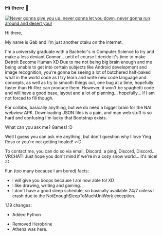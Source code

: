 ### Hi there 👋

[![Never gonna give you up, never gonna let you down, never gonna run around and desert you!](https://frm-wows-us.wgcdn.co/wows_forum_us/monthly_2019_08/rickroll.gif.df1f8ee1da8a907b37ad0eb92cf7b2e0.gif)](https://www.youtube.com/watch?v=dQw4w9WgXcQ)
<!-- Code source: https://stackoverflow.com/questions/11804820/how-can-i-embed-a-youtube-video-on-github-wiki-pages -->

<!--
**AmazingGabriel16/AmazingGabriel16** is a ✨ _special_ ✨ repository because its `README.md` (this file) appears on your GitHub profile.

Here are some ideas to get you started:
-->
<!--
- 🔭 I’m currently working on ... My assignments and the unofficial Novel AI APK because the NAI team hasn't made an official one yet, and browsers suck in this situation!
- 🌱 I’m currently learning ... Computer Science to make a less deviant Connor.
- 👯 I’m looking to collaborate on ... Idk, just projects I guess or whatever I stumble upon.
- 🤔 I’m looking for help with ... The unofficial Novel AI APK. Android subject was cancelled in university, so I'm taking a deep dive.
- 💬 Ask me about ... Games, because I love games! Well, you can basically ask me anything I guess?
- 📫 How to reach me: ... Email, a ping or via Discord. VRChat works too, but I hope you don't mind us being in a cozy snow world.
<!-- - 😄 Pronouns: ...
- ⚡ Fun fact: ... I like to draw, okay maybe that was too general, but what else is there?
-->

Hi there,

My name is Gab and I'm just another otaku on the internet.

I'm a university graduate with a Bachelor's in Computer Science to try and make a less deviant Connor... until of course I decide it's time to make Detroit Become Human XD
Due to me not being big brain enough and me being unable to get into certain subjects like Android development and image recognition, you're gonna be seeing a lot of butchered half-baked what in the world code as I try learn and write new code language and concepts, as well as try to smooth things out, one bug at a time, hopefully faster than Hi-Rez can produce them. However, it won't be spaghetti code and will have a good base, layout and a lot of planning... hopefully... if I am not forced to fill though.

For collabs, basically anything, but we do need a bigger brain for the NAI webview APK. Downloading JSON files is a pain, and man web stuff is so hard and confusing I'm lucky that Bootstrap exists.

What can you ask me?
Games! :D

Well I guess you can ask me anything, but don't question why I love Ying Reso or you're not getting healed! >:D

To contact me, you can do so via email, Discord, a ping, Discord, Discord... VRCHAT!
Just hope you don't mind if we're in a cozy snow world... it's nice! :D

Fun (too many because I am bored) facts:
- I will give you boops because I am now able to! XD
- I like drawing, writing and gaming.
- I don't have a good sleep schedule, so basically available 24/7 unless I crash due to the NotEnoughSleepToMuchUniWork exception.

1.19 changes:
+ Added Python
- Removed Herobrine
- Athena was here.
